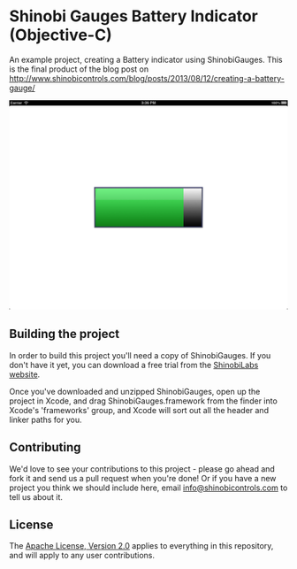 Shinobi Gauges Battery Indicator (Objective-C)
=====================

An example project, creating a Battery indicator using ShinobiGauges. This is the final product of the blog post on http://www.shinobicontrols.com/blog/posts/2013/08/12/creating-a-battery-gauge/

![Screenshot](screenshot.png?raw=true)

Building the project
------------------

In order to build this project you'll need a copy of ShinobiGauges. If you don't have it yet, you can download a free trial from the [ShinobiLabs website](www.shinobicontrols.com).

Once you've downloaded and unzipped ShinobiGauges, open up the project in Xcode, and drag ShinobiGauges.framework from the finder into Xcode's 'frameworks' group, and Xcode will sort out all the header and linker paths for you.

Contributing
------------

We'd love to see your contributions to this project - please go ahead and fork it and send us a pull request when you're done! Or if you have a new project you think we should include here, email info@shinobicontrols.com to tell us about it.

License
-------

The [Apache License, Version 2.0](license.txt) applies to everything in this repository, and will apply to any user contributions.


